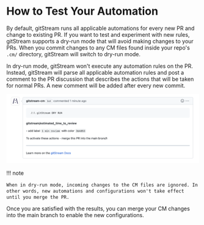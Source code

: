 # How to Test Your Automation

By default, gitStream runs all applicable automations for every new PR and change to existing PR. If you want to test and experiment with new rules, gitStream supports a dry-run mode that will avoid making changes to your PRs. When you commit changes to any CM files found inside your repo's `.cm/` directory, gitStream will switch to dry-run mode.

In dry-run mode, gitStream won't execute any automation rules on the PR. Instead, gitStream will parse all applicable automation rules and post a comment to the PR discussion that describes the actions that will be taken for normal PRs. A new comment will be added after every new commit.

![dry-run mode](/screenshots/dry-run-mode.png)

!!! note

	When in dry-run mode, incoming changes to the CM files are ignored. In other words, new automations and configurations won't take effect until you merge the PR.

Once you are satisfied with the results, you can merge your CM changes into the main branch to enable the new configurations.

